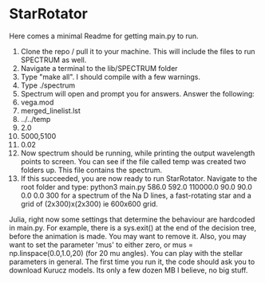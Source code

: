 # StarRotator



Here comes a minimal Readme for getting main.py to run.

1) Clone the repo / pull it to your machine. This will include the files to run SPECTRUM as well.
2) Navigate a terminal to the lib/SPECTRUM folder
3) Type "make all". I should compile with a few warnings.
4) Type ./spectrum
5) Spectrum will open and prompt you for answers. Answer the following:
6) vega.mod
7) merged_linelist.lst
8) ../../temp
9) 2.0
10) 5000,5100
11) 0.02
12) Now spectrum should be running, while printing the output wavelength points to screen. You can see if the file called temp was created
two folders up. This file contains the spectrum. 
13) If this succeeded, you are now ready to run StarRotator. Navigate to the root folder and type: python3 main.py 586.0 592.0 110000.0 90.0 90.0 0.0 0.0 300       for a spectrum of the Na D lines, a fast-rotating star and a grid of (2x300)x(2x300) ie 600x600 grid.



Julia, right now some settings that determine the behaviour are hardcoded in main.py.
For example, there is a sys.exit() at the end of the decision tree, before the animation is made. You may want to remove it.
Also, you may want to set the parameter 'mus' to either zero, or mus = np.linspace(0.0,1.0,20) (for 20 mu angles). You can play with the stellar parameters in general. The first time you run it, the code should ask you to download Kurucz models. Its only a few dozen MB I believe, no big stuff.


